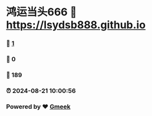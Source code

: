# 鸿运当头666 :link: https://lsydsb888.github.io 
### :page_facing_up: [1](https://lsydsb888.github.io/tag.html) 
### :speech_balloon: 0 
### :hibiscus: 189 
### :alarm_clock: 2024-08-21 10:00:56 
### Powered by :heart: [Gmeek](https://github.com/Meekdai/Gmeek)
